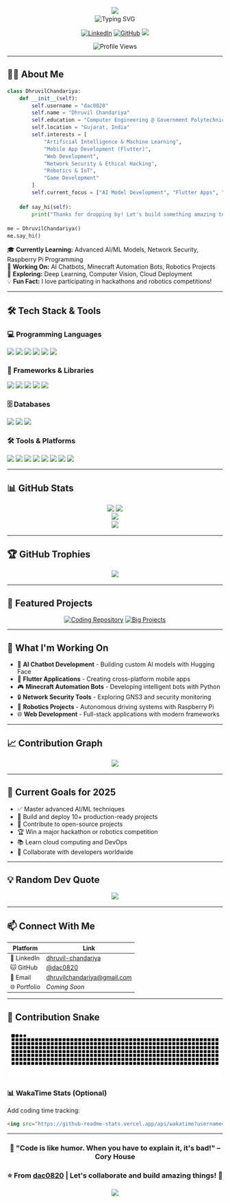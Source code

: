 <div align="center">
  <img src="https://capsule-render.vercel.app/api?type=waving&color=gradient&customColorList=12&height=200&section=header&text=Dhruvil%20Chandariya&fontSize=60&fontAlignY=35&animation=twinkling&fontColor=fff" />
</div>

<div align="center">
  <img src="https://readme-typing-svg.herokuapp.com?font=Fira+Code&weight=600&size=28&pause=1000&color=3F8EF7&center=true&vCenter=true&random=false&width=600&lines=Computer+Engineering+Student;Full+Stack+Developer;AI%2FML+Enthusiast;Robotics+%26+IoT+Developer;Network+Security+Explorer" alt="Typing SVG" />
</div>

<div align="center">

  [![LinkedIn](https://img.shields.io/badge/LinkedIn-0077B5?style=for-the-badge&logo=linkedin&logoColor=white)](https://linkedin.com/in/dhruvil-chandariya-ba5633333)
  [![GitHub](https://img.shields.io/badge/GitHub-100000?style=for-the-badge&logo=github&logoColor=white)](https://github.com/dac0820)
 <a href="mailto:dhruvilchandariya@gmail.com">
    <img src="https://img.shields.io/badge/Email-D14836?style=for-the-badge&logo=gmail&logoColor=white" />
  </a>


  ![Profile Views](https://komarev.com/ghpvc/?username=dac0820&color=blueviolet&style=for-the-badge&label=PROFILE+VIEWS)

</div>

---

## 👨‍💻 About Me

```python
class DhruvilChandariya:
    def __init__(self):
        self.username = "dac0820"
        self.name = "Dhruvil Chandariya"
        self.education = "Computer Engineering @ Government Polytechnic Jamnagar"
        self.location = "Gujarat, India"
        self.interests = [
            "Artificial Intelligence & Machine Learning",
            "Mobile App Development (Flutter)",
            "Web Development",
            "Network Security & Ethical Hacking",
            "Robotics & IoT",
            "Game Development"
        ]
        self.current_focus = ["AI Model Development", "Flutter Apps", "Automation Bots"]

    def say_hi(self):
        print("Thanks for dropping by! Let's build something amazing together!")

me = DhruvilChandariya()
me.say_hi()
```

🎓 **Currently Learning:** Advanced AI/ML Models, Network Security, Raspberry Pi Programming  
🔭 **Working On:** AI Chatbots, Minecraft Automation Bots, Robotics Projects  
🌱 **Exploring:** Deep Learning, Computer Vision, Cloud Deployment  
💡 **Fun Fact:** I love participating in hackathons and robotics competitions!

---

## 🛠️ Tech Stack & Tools

### 💻 Programming Languages
<p align="left">
  <img src="https://img.shields.io/badge/Python-3776AB?style=for-the-badge&logo=python&logoColor=white" />
  <img src="https://img.shields.io/badge/Java-ED8B00?style=for-the-badge&logo=openjdk&logoColor=white" />
  <img src="https://img.shields.io/badge/JavaScript-F7DF1E?style=for-the-badge&logo=javascript&logoColor=black" />
  <img src="https://img.shields.io/badge/Dart-0175C2?style=for-the-badge&logo=dart&logoColor=white" />
  <img src="https://img.shields.io/badge/HTML5-E34F26?style=for-the-badge&logo=html5&logoColor=white" />
  <img src="https://img.shields.io/badge/CSS3-1572B6?style=for-the-badge&logo=css3&logoColor=white" />
</p>

### 📱 Frameworks & Libraries
<p align="left">
  <img src="https://img.shields.io/badge/Flutter-02569B?style=for-the-badge&logo=flutter&logoColor=white" />
  <img src="https://img.shields.io/badge/TensorFlow-FF6F00?style=for-the-badge&logo=tensorflow&logoColor=white" />
  <img src="https://img.shields.io/badge/Hugging_Face-FFD21E?style=for-the-badge&logo=huggingface&logoColor=black" />
  <img src="https://img.shields.io/badge/Node.js-43853D?style=for-the-badge&logo=node.js&logoColor=white" />
  <img src="https://img.shields.io/badge/React-20232A?style=for-the-badge&logo=react&logoColor=61DAFB" />
</p>

### 🗄️ Databases
<p align="left">
  <img src="https://img.shields.io/badge/MySQL-005C84?style=for-the-badge&logo=mysql&logoColor=white" />
  <img src="https://img.shields.io/badge/MongoDB-4EA94B?style=for-the-badge&logo=mongodb&logoColor=white" />
  <img src="https://img.shields.io/badge/SQLite-07405E?style=for-the-badge&logo=sqlite&logoColor=white" />
</p>

### 🛠️ Tools & Platforms
<p align="left">
  <img src="https://img.shields.io/badge/Git-F05032?style=for-the-badge&logo=git&logoColor=white" />
  <img src="https://img.shields.io/badge/GitHub-100000?style=for-the-badge&logo=github&logoColor=white" />
  <img src="https://img.shields.io/badge/VS_Code-007ACC?style=for-the-badge&logo=visual-studio-code&logoColor=white" />
  <img src="https://img.shields.io/badge/Android_Studio-3DDC84?style=for-the-badge&logo=android-studio&logoColor=white" />
  <img src="https://img.shields.io/badge/Google_Colab-F9AB00?style=for-the-badge&logo=google-colab&logoColor=white" />
  <img src="https://img.shields.io/badge/VirtualBox-183A61?style=for-the-badge&logo=virtualbox&logoColor=white" />
  <img src="https://img.shields.io/badge/Raspberry_Pi-A22846?style=for-the-badge&logo=raspberry-pi&logoColor=white" />
  <img src="https://img.shields.io/badge/GNS3-008000?style=for-the-badge&logo=cisco&logoColor=white" />
</p>

---

## 📊 GitHub Stats

<div align="center">
  <img height="180em" src="https://github-readme-stats.vercel.app/api?username=dac0820&show_icons=true&theme=tokyonight&include_all_commits=true&count_private=true&hide_border=true&bg_color=0D1117&title_color=58A6FF&icon_color=58A6FF&text_color=C9D1D9"/>
  <img height="180em" src="https://github-readme-streak-stats.herokuapp.com/?user=dac0820&theme=tokyonight&hide_border=true&background=0D1117&stroke=58A6FF&ring=58A6FF&fire=FF6B6B&currStreakLabel=C9D1D9"/>
</div>

<div align="center">
  <img src="https://github-readme-stats.vercel.app/api/top-langs/?username=dac0820&layout=compact&theme=tokyonight&hide_border=true&bg_color=0D1117&title_color=58A6FF&text_color=C9D1D9&langs_count=8" />
</div>

<div align="center">
  <img src="https://github-readme-activity-graph.vercel.app/graph?username=dac0820&theme=tokyo-night&hide_border=true&bg_color=0D1117&color=58A6FF&line=58A6FF&point=C9D1D9" />
</div>

---

## 🏆 GitHub Trophies

<div align="center">
  <img src="https://github-profile-trophy.vercel.app/?username=dac0820&theme=tokyonight&no-frame=true&no-bg=true&column=7&margin-w=15&margin-h=15" />
</div>

---

## 🚀 Featured Projects

<div align="center">

[![Coding Repository](https://github-readme-stats.vercel.app/api/pin/?username=dac0820&repo=coding&theme=tokyonight&hide_border=true&bg_color=0D1117)](https://github.com/dac0820/Minecraft_bots)
[![Big Projects](https://github-readme-stats.vercel.app/api/pin/?username=dac0820&repo=big-projects&theme=tokyonight&hide_border=true&bg_color=0D1117)](https://github.com/dac0820/DDNAS)

</div>

---

## 💼 What I'm Working On

- 🤖 **AI Chatbot Development** - Building custom AI models with Hugging Face
- 📱 **Flutter Applications** - Creating cross-platform mobile apps
- 🎮 **Minecraft Automation Bots** - Developing intelligent bots with Python
- 🔒 **Network Security Tools** - Exploring GNS3 and security monitoring
- 🤖 **Robotics Projects** - Autonomous driving systems with Raspberry Pi
- 🌐 **Web Development** - Full-stack applications with modern frameworks

---

## 📈 Contribution Graph

<div align="center">
  <img src="https://github-contribution-stats.vercel.app/api/?username=dac0820&theme=tokyonight" />
</div>

---

## 🎯 Current Goals for 2025

- ✅ Master advanced AI/ML techniques
- 🔄 Build and deploy 10+ production-ready projects
- 🌟 Contribute to open-source projects
- 🏆 Win a major hackathon or robotics competition
- 📚 Learn cloud computing and DevOps
- 🤝 Collaborate with developers worldwide

---

## 💡 Random Dev Quote

<div align="center">
  <img src="https://quotes-github-readme.vercel.app/api?type=horizontal&theme=tokyonight" />
</div>

---



## 📫 Connect With Me

<div align="center">

  | Platform | Link |
  |----------|------|
  | 💼 LinkedIn | [dhruvil-chandariya](https://linkedin.com/in/dhruvil-chandariya-ba5633333) |
  | 🐱 GitHub | [@dac0820](https://github.com/dac0820) |
  | 📧 Email | dhruvilchandariya@gmail.com |
  | 🌐 Portfolio | *Coming Soon* |

</div>

---

## 🐍 Contribution Snake

<div align="center">
  <img src="https://raw.githubusercontent.com/dac0820/dac0820/output/github-contribution-grid-snake-dark.svg" alt="Snake animation" />
</div>


### 📊 WakaTime Stats (Optional)

Add coding time tracking:

```markdown
<img src="https://github-readme-stats.vercel.app/api/wakatime?username=YOUR_WAKATIME_USERNAME&theme=tokyonight" />
```

</details>

---

<div align="center">

### 💭 "Code is like humor. When you have to explain it, it's bad!" – Cory House

### ⭐ From [dac0820](https://github.com/dac0820) | Let's collaborate and build amazing things! 🚀

  <img src="https://capsule-render.vercel.app/api?type=waving&color=gradient&customColorList=12&height=100&section=footer" />

</div>
